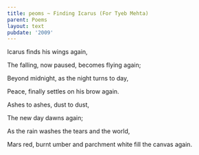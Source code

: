 ```yaml
---
title: peoms ~ Finding Icarus (For Tyeb Mehta)
parent: Poems
layout: text
pubdate: '2009'
---
```

Icarus finds his wings again,

The falling, now paused, becomes flying again;

Beyond midnight, as the night turns to day,

Peace, finally settles on his brow again.



Ashes to ashes, dust to dust,

The new day dawns again;

As the rain washes the tears and the world,

Mars red, burnt umber and parchment white fill the canvas again.
